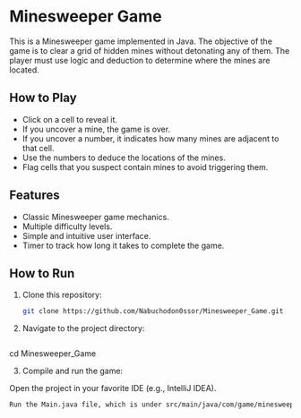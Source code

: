 # Minesweeper Game

This is a Minesweeper game implemented in Java. The objective of the game is to clear a grid of hidden mines without detonating any of them. The player must use logic and deduction to determine where the mines are located.

## How to Play

- Click on a cell to reveal it.
- If you uncover a mine, the game is over.
- If you uncover a number, it indicates how many mines are adjacent to that cell.
- Use the numbers to deduce the locations of the mines.
- Flag cells that you suspect contain mines to avoid triggering them.

## Features

- Classic Minesweeper game mechanics.
- Multiple difficulty levels.
- Simple and intuitive user interface.
- Timer to track how long it takes to complete the game.

## How to Run

1. Clone this repository:
      ```bash
   git clone https://github.com/Nabuchodon0ssor/Minesweeper_Game.git

2. Navigate to the project directory:
    ```bash
  cd Minesweeper_Game

3. Compile and run the game:
  
  Open the project in your favorite IDE (e.g., IntelliJ IDEA).
   ```bash
  Run the Main.java file, which is under src/main/java/com/game/minesweeper.
